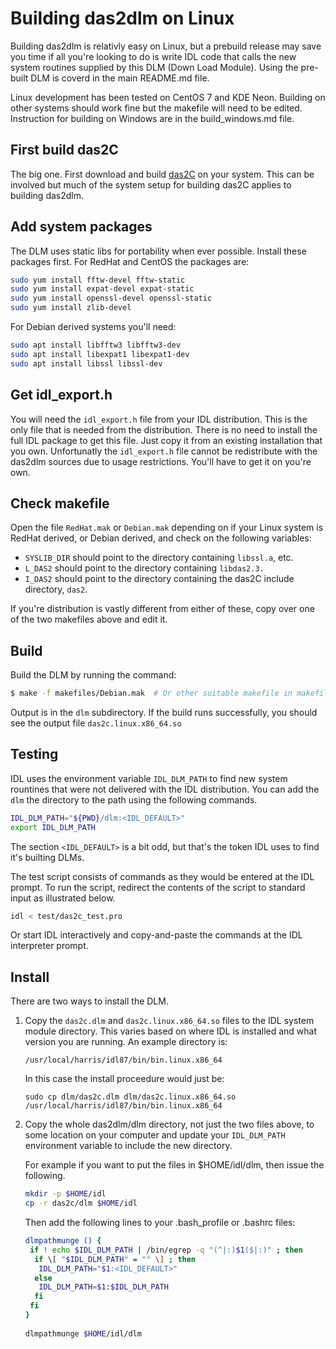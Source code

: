# Building das2dlm on Linux

Building das2dlm is relativly easy on Linux, but a prebuild release may save
you time if all you're looking to do is write IDL code that calls the new system
routines supplied by this DLM (Down Load Module).  Using the pre-built DLM is
coverd in the main README.md file.

Linux development has been tested on CentOS 7 and KDE Neon.  Building on other
systems should work fine but the makefile will need to be edited.  Instruction
for building on Windows are in the build_windows.md file.


## First build das2C

The big one.  First download and build
[das2C](https://github.com/das-developers/das2C) on your system.  This can be
involved but much of the system setup for building das2C applies to building
das2dlm.

## Add system packages

The DLM uses static libs for portability when ever possible.  Install these
packages first.  For RedHat and CentOS the packages are:
```sh
sudo yum install fftw-devel fftw-static
sudo yum install expat-devel expat-static
sudo yum install openssl-devel openssl-static
sudo yum install zlib-devel
```
For Debian derived systems you'll need:
```sh
sudo apt install libfftw3 libfftw3-dev
sudo apt install libexpat1 libexpat1-dev
sudo apt install libssl libssl-dev
```

## Get idl_export.h

You will need the `idl_export.h` file from your IDL distribution.  This is the
only file that is needed from the distribution.  There is no need to install
the full IDL package to get this file.  Just copy it from an existing 
installation that you own.  Unfortunatly the `idl_export.h` file cannot be
redistribute with the das2dlm sources due to usage restrictions.  You'll have
to get it on you're own.


## Check makefile

Open the file `RedHat.mak` or `Debian.mak` depending on if your Linux system
is RedHat derived, or Debian derived, and check on the following variables:

  * `SYSLIB_DIR` should point to the directory containing `libssl.a`, etc.
  * `L_DAS2` should point to the directory containing `libdas2.3.`
  * `I_DAS2` should point to the directory containing the das2C include 
    directory, `das2`.

If you're distribution is vastly different from either of these, copy over 
one of the two makefiles above and edit it.

## Build

Build the DLM by running the command:
```bash
$ make -f makefiles/Debian.mak  # Or other suitable makefile in makefiles
```
Output is in the `dlm` subdirectory.  If the build runs successfully, you
should see the output file `das2c.linux.x86_64.so`

## Testing

IDL uses the environment variable `IDL_DLM_PATH` to find new system rountines
that were not delivered with the IDL distribution.  You can add the `dlm` the
directory to the path using the following commands.

```sh
IDL_DLM_PATH="${PWD}/dlm:<IDL_DEFAULT>"
export IDL_DLM_PATH
```
The section `<IDL_DEFAULT>` is a bit odd, but that's the token IDL uses to find
it's builting DLMs. 

The test script consists of commands as they would be entered at the IDL prompt.
To run the script, redirect the contents of the script to standard input as 
illustrated below.

```sh
idl < test/das2c_test.pro
```

Or start IDL interactively and copy-and-paste the commands at the IDL 
interpreter prompt.

## Install

There are two ways to install the DLM.

 1. Copy the `das2c.dlm` and `das2c.linux.x86_64.so` files to the IDL system
    module directory.  This varies based on where IDL is installed and what
    version you are running.  An example directory is:
	 
    `/usr/local/harris/idl87/bin/bin.linux.x86_64`
		
    In this case the install proceedure would just be:
    
    `sudo cp dlm/das2c.dlm dlm/das2c.linux.x86_64.so /usr/local/harris/idl87/bin/bin.linux.x86_64`
	 

 2. Copy the whole das2dlm/dlm directory, not just the two files above,
    to some location on your computer and update your `IDL_DLM_PATH`
    environment variable to include the new directory.
	 
    For example if you want to put the files in $HOME/idl/dlm, then issue the following.
    ```sh
    mkdir -p $HOME/idl
    cp -r das2c/dlm $HOME/idl
    ```

    Then add the following lines to your .bash_profile or .bashrc files:
    ```sh
    dlmpathmunge () {
     if ! echo $IDL_DLM_PATH | /bin/egrep -q "(^|:)$1($|:)" ; then
      if \[ "$IDL_DLM_PATH" = "" \] ; then                        
       IDL_DLM_PATH="$1:<IDL_DEFAULT>"                        
      else                                                  
       IDL_DLM_PATH=$1:$IDL_DLM_PATH
      fi                                                    
     fi                                                       
    }
   
    dlmpathmunge $HOME/idl/dlm
    ```
















